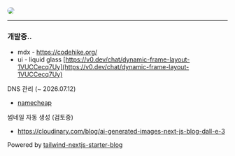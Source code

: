 <image src="https://res.cloudinary.com/dm5amo7c8/image/upload/ar_2.5,c_crop/v1752631860/brand-banner.png" style="border-radius: 10px;">

---

### 개발중..

- mdx - https://codehike.org/
- ui - liquid glass [https://v0.dev/chat/dynamic-frame-layout-1VUCCecq7Uy](https://v0.dev/chat/dynamic-frame-layout-1VUCCecq7Uy)

DNS 관리 (~ 2026.07.12)

- [namecheap](https://www.namecheap.com/)

썸네일 자동 생성 (검토중)

- https://cloudinary.com/blog/ai-generated-images-next-js-blog-dall-e-3

Powered by [tailwind-nextjs-starter-blog](https://github.com/timlrx/tailwind-nextjs-starter-blog)
